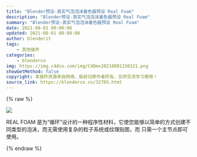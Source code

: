```yaml
---
title: "Blender预设-真实气泡泡沫着色器预设 Real Foam"
description: "Blender预设-真实气泡泡沫着色器预设 Real Foam"
summary: "Blender预设-真实气泡泡沫着色器预设 Real Foam"
date: 2021-08-01 00:00:00
updated: 2021-08-01 00:00:00
author: blenderit
tags: 
    - 其他插件
categories:
    - blenderco
img: https://img.c4dco.com/img/C4Dmx20210801150321.png
showGetMethod: false
copyright: 本插件资源来自网络，版权归原作者所有，仅供交流学习使用！
source_link: https://blenderco.cn/32765.html
---
```


{% raw %}
<p><img class="aligncenter" src="https://img.c4dco.com/img/C4Dmx20210801150321.png"></p><p>REAL FOAM 是为“循环”设计的一种程序性材料，它使您能够以简单的方式创建不同类型的泡沫，而无需使用复杂的粒子系统或纹理贴图，而 只需一个主节点即可使用。</p>
<div style="display: none">blenderco</div>
{% endraw %}